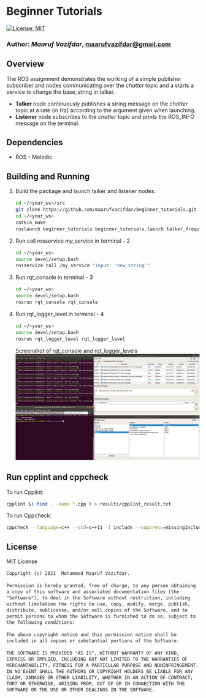 # Beginner Tutorials
[![License: MIT](https://img.shields.io/badge/License-MIT-blue.svg)](https://opensource.org/licenses/MIT)

### **Author:** *Maaruf Vazifdar*, maarufvazifdar@gmail.com

## Overview
The ROS assignment demonstrates the working of a simple publisher subscriber and nodes communicating over the *chatter* topic and a starts a service to change the base_string in talker.

- **Talker** node continuously publishes a string message on the *chatter* topic at a rate (in Hz) according to the argument given when launching.
- **Listener** node subscribes to the *chatter* topic and prints the ROS_INFO message on the terminal.

## Dependencies
- ROS - Melodic

## Building and Running
1) Build the package and launch talker and listener nodes:
    ```bash
    cd ~/<your_ws>/src
    git clone https://github.com/maarufvazifdar/beginner_tutorials.git
    cd ~/<your_ws>
    catkin_make
    roslaunch beginner_tutorials beginner_tutorials.launch talker_frequency:=20
    ```

2) Run call rosservice *my_service* in terminal - 2
    ```bash
    cd ~/<your_ws>
    source devel/setup.bash
    rosservice call /my_service "input: 'new_string'" 
    ```

3) Run rqt_console in terminal - 3
    ```bash
    cd ~/<your_ws>
    source devel/setup.bash
    rosrun rqt_console rqt_console 
    ```

4) Run rqt_logger_level in terminal - 4
    ```bash
    cd ~/<your_ws>
    source devel/setup.bash
    rosrun rqt_logger_level rqt_logger_level 
    ```

    Screenshot of rqt_console and rqt_logger_levels
    ![](/results/ros_logger_image.png)

## Run cpplint and cppcheck
To run Cpplint:
  ```bash
  cpplint $( find . -name *.cpp ) > results/cpplint_result.txt
  ```

To run Cppcheck:
  ```bash
  cppcheck --language=c++ --std=c++11 -I include --suppress=missingIncludeSystem  $( find . -name \*.hpp -or -name \*.cpp) > results/cppcheck_result.txt
  ```

## License
MIT License
```
Copyright (c) 2021  Mohammed Maaruf Vazifdar.

Permission is hereby granted, free of charge, to any person obtaining a copy of this software and associated documentation files (the "Software"), to deal in the Software without restriction, including without limitation the rights to use, copy, modify, merge, publish, distribute, sublicense, and/or sell copies of the Software, and to permit persons to whom the Software is furnished to do so, subject to the following conditions:

The above copyright notice and this permission notice shall be included in all copies or substantial portions of the Software.

THE SOFTWARE IS PROVIDED "AS IS", WITHOUT WARRANTY OF ANY KIND, EXPRESS OR IMPLIED, INCLUDING BUT NOT LIMITED TO THE WARRANTIES OF MERCHANTABILITY, FITNESS FOR A PARTICULAR PURPOSE AND NONINFRINGEMENT. IN NO EVENT SHALL THE AUTHORS OR COPYRIGHT HOLDERS BE LIABLE FOR ANY CLAIM, DAMAGES OR OTHER LIABILITY, WHETHER IN AN ACTION OF CONTRACT, TORT OR OTHERWISE, ARISING FROM, OUT OF OR IN CONNECTION WITH THE SOFTWARE OR THE USE OR OTHER DEALINGS IN THE SOFTWARE.
```
